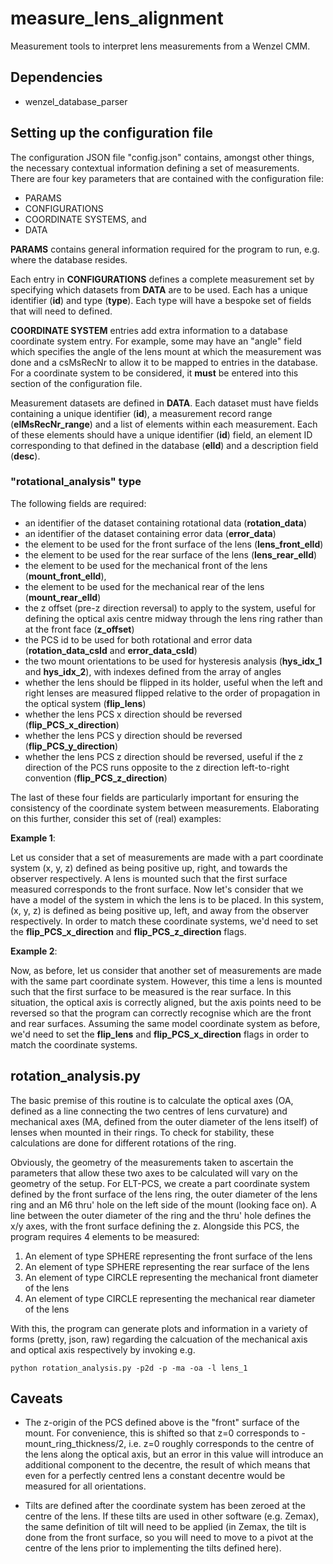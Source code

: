 # measure\_lens\_alignment

Measurement tools to interpret lens measurements from a Wenzel CMM.

## Dependencies
- wenzel_database_parser

## Setting up the configuration file

The configuration JSON file "config.json" contains, amongst other things, the necessary contextual information defining a set of measurements. There are four key parameters that are contained with the 
configuration file: 

- PARAMS
- CONFIGURATIONS
- COORDINATE SYSTEMS, and
- DATA

**PARAMS** contains general information required for the program to run, e.g. where the database resides.

Each entry in **CONFIGURATIONS** defines a complete measurement set by specifying which datasets from **DATA** are to be used. Each has a unique identifier (**id**) and type (**type**). Each type will 
have a bespoke set of fields that will need to defined.

**COORDINATE SYSTEM** entries add extra information to a database coordinate system entry. For example, some may have an "angle" field which specifies the angle of the lens mount at which the measurement 
was done and a csMsRecNr to allow it to be mapped to entries in the database. For a coordinate system to be considered, it **must** be entered into this section of the configuration file.

Measurement datasets are defined in **DATA**. Each dataset must have fields containing a unique identifier (**id**), a measurement record range (**elMsRecNr_range**) and a list of elements within each 
measurement. Each of these elements should have a unique identifier (**id**) field, an element ID corresponding to that defined in the database (**elId**) and a description field (**desc**).

### "rotational\_analysis" type

The following fields are required:

- an identifier of the dataset containing rotational data (**rotation\_data**)
- an identifier of the dataset containing error data (**error\_data**) 
- the element to be used for the front surface of the lens (**lens\_front\_elId**) 
- the element to be used for the rear surface of the lens (**lens\_rear\_elId**) 
- the element to be used for the mechanical front of the lens (**mount\_front\_elId**), 
- the element to be used for the mechanical rear of the lens (**mount\_rear\_elId**)
- the z offset (pre-z direction reversal) to apply to the system, useful for defining the optical axis centre midway through the lens ring rather than at the front face (**z\_offset**)
- the PCS id to be used for both rotational and error data (**rotation_data_csId** and **error_data_csId**)
- the two mount orientations to be used for hysteresis analysis (**hys\_idx\_1** and **hys\_idx\_2**), with indexes defined from the array of angles
- whether the lens should be flipped in its holder, useful when the left and right lenses are measured flipped relative to the order of propagation in the optical system (**flip\_lens**)
- whether the lens PCS x direction should be reversed (**flip\_PCS\_x\_direction**)
- whether the lens PCS y direction should be reversed (**flip\_PCS\_y\_direction**)
- whether the lens PCS z direction should be reversed, useful if the z direction of the PCS runs opposite to the z direction left-to-right convention (**flip\_PCS\_z\_direction**)

The last of these four fields are particularly important for ensuring the consistency of the coordinate system between measurements. Elaborating on this further, consider this set of (real) examples:

**Example 1**:

Let us consider that a set of measurements are made with a part coordinate system (x, y, z) defined as being positive up, right, and towards the observer respectively. A lens is mounted such that the first surface measured 
corresponds to the front surface. Now let's consider that we have a model of the system in which the lens is to be placed. In this system, (x, y, z) is defined as being positive up, left, and away from the observer respectively. 
In order to match these coordinate systems, we'd need to set the **flip\_PCS\_x\_direction** and **flip\_PCS\_z\_direction** flags.

**Example 2**:

Now, as before, let us consider that another set of measurements are made with the same part coordinate system. However, this time a lens is mounted such that the first surface to be measured is the rear surface. In this 
situation, the optical axis is correctly aligned, but the axis points need to be reversed so that the program can correctly recognise which are the front and rear surfaces. Assuming the same model coordinate system as before, 
we'd need to set the **flip\_lens** and **flip\_PCS\_x\_direction** flags in order to match the coordinate systems.

## rotation_analysis.py

The basic premise of this routine is to calculate the optical axes (OA, defined as a line connecting the two centres of lens curvature) and mechanical axes (MA, defined from the outer diameter of the lens itself) 
of lenses when mounted in their rings. To check for stability, these calculations are done for different rotations of the ring.

Obviously, the geometry of the measurements taken to ascertain the parameters that allow these two axes to be calculated will vary on the geometry of the setup. For ELT-PCS, we create a part coordinate system 
defined by the front surface of the lens ring, the outer diameter of the lens ring and an M6 thru' hole on the left side of the mount (looking face on). A line between the outer diameter 
of the ring and the thru' hole defines the x/y axes, with the front surface defining the z. Alongside this PCS, the program requires 4 elements to be measured: 

1. An element of type SPHERE representing the front surface of the lens
2. An element of type SPHERE representing the rear surface of the lens
3. An element of type CIRCLE representing the mechanical front diameter of the lens
4. An element of type CIRCLE representing the mechanical rear diameter of the lens

With this, the program can generate plots and information in a variety of forms (pretty, json, raw) regarding the calcuation of the mechanical axis and optical axis respectively by invoking e.g.

`python rotation_analysis.py -p2d -p -ma -oa -l lens_1 `

## Caveats

- The z-origin of the PCS defined above is the "front" surface of the mount. For convenience, this is shifted so that z=0 corresponds to -mount\_ring\_thickness/2, i.e. z=0 roughly corresponds to the 
centre of the lens along the optical axis, but an error in this value will introduce an additional component to the decentre, the result of which means that even for a perfectly centred lens a constant decentre 
would be measured for all orientations.

- Tilts are defined after the coordinate system has been zeroed at the centre of the lens. If these tilts are used in other software (e.g. Zemax), the same definition of tilt will need to be applied (in Zemax, the tilt is 
done from the front surface, so you will need to move to a pivot at the centre of the lens prior to implementing the tilts defined here).



